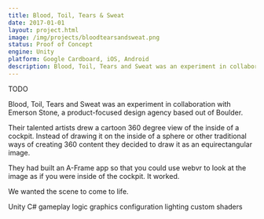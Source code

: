 ```yaml
---
title: Blood, Toil, Tears & Sweat
date: 2017-01-01
layout: project.html
image: /img/projects/bloodtearsandsweat.png
status: Proof of Concept
engine: Unity
platform: Google Cardboard, iOS, Android
description: Blood, Toil, Tears and Sweat was an experiment in collaboration with Emerson Stone, a product-focused design agency based out of Boulder.
---
```


TODO

Blood, Toil, Tears and Sweat was an experiment in collaboration with Emerson Stone, a product-focused design agency based out of Boulder.

Their talented artists drew a cartoon 360 degree view of the inside of a cockpit. Instead of drawing it on the inside of a sphere or other traditional ways of creating 360 content they decided to draw it as an equirectangular image.

They had built an A-Frame app so that you could use webvr to look at the image as if you were inside of the cockpit. It worked.

We wanted the scene to come to life.

Unity C# gameplay logic
graphics configuration
lighting
custom shaders
